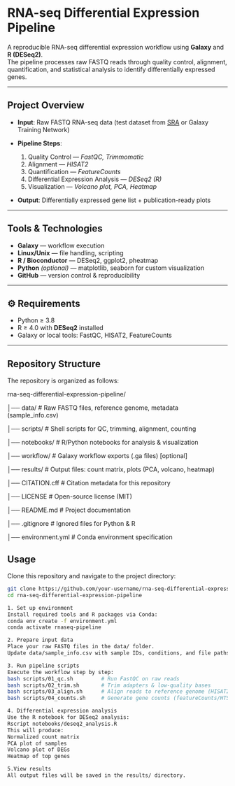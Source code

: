 # RNA-seq Differential Expression Pipeline

A reproducible RNA-seq differential expression workflow using **Galaxy** and **R (DESeq2)**.  
The pipeline processes raw FASTQ reads through quality control, alignment, quantification, and statistical analysis to identify differentially expressed genes.

---

##  Project Overview
- **Input**: Raw FASTQ RNA-seq data (test dataset from [SRA](https://www.ncbi.nlm.nih.gov/sra) or Galaxy Training Network)  
- **Pipeline Steps**:
  1. Quality Control — *FastQC, Trimmomatic*  
  2. Alignment — *HISAT2*  
  3. Quantification — *FeatureCounts*  
  4. Differential Expression Analysis — *DESeq2 (R)*  
  5. Visualization — *Volcano plot, PCA, Heatmap*  

- **Output**: Differentially expressed gene list + publication-ready plots  

---

## Tools & Technologies
- **Galaxy** — workflow execution  
- **Linux/Unix** — file handling, scripting  
- **R / Bioconductor** — DESeq2, ggplot2, pheatmap  
- **Python** *(optional)* — matplotlib, seaborn for custom visualization  
- **GitHub** — version control & reproducibility  

---


## ⚙ Requirements
- Python ≥ 3.8  
- R ≥ 4.0 with **DESeq2** installed  
- Galaxy or local tools: FastQC, HISAT2, FeatureCounts  

---
##  Repository Structure

The repository is organized as follows:

rna-seq-differential-expression-pipeline/

│── data/ # Raw FASTQ files, reference genome, metadata (sample_info.csv)

│── scripts/ # Shell scripts for QC, trimming, alignment, counting

│── notebooks/ # R/Python notebooks for analysis & visualization

│── workflow/ # Galaxy workflow exports (.ga files) [optional]

│── results/ # Output files: count matrix, plots (PCA, volcano, heatmap)

│── CITATION.cff # Citation metadata for this repository

│── LICENSE # Open-source license (MIT)

│── README.md # Project documentation

│── .gitignore # Ignored files for Python & R

│── environment.yml # Conda environment specification


##  Usage

Clone this repository and navigate to the project directory:

```bash
git clone https://github.com/your-username/rna-seq-differential-expression-pipeline.git
cd rna-seq-differential-expression-pipeline

1. Set up environment
Install required tools and R packages via Conda:
conda env create -f environment.yml
conda activate rnaseq-pipeline

2. Prepare input data
Place your raw FASTQ files in the data/ folder.
Update data/sample_info.csv with sample IDs, conditions, and file paths.

3. Run pipeline scripts
Execute the workflow step by step:
bash scripts/01_qc.sh         # Run FastQC on raw reads
bash scripts/02_trim.sh       # Trim adapters & low-quality bases
bash scripts/03_align.sh      # Align reads to reference genome (HISAT2/STAR)
bash scripts/04_counts.sh     # Generate gene counts (featureCounts/HTSeq)

4. Differential expression analysis
Use the R notebook for DESeq2 analysis:
Rscript notebooks/deseq2_analysis.R
This will produce:
Normalized count matrix
PCA plot of samples
Volcano plot of DEGs
Heatmap of top genes

5.View results
All output files will be saved in the results/ directory.

